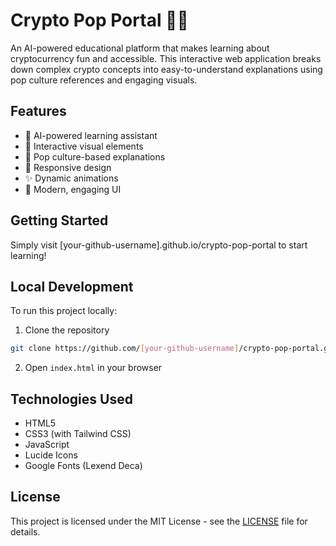 # Crypto Pop Portal 🎵✨

An AI-powered educational platform that makes learning about cryptocurrency fun and accessible. This interactive web application breaks down complex crypto concepts into easy-to-understand explanations using pop culture references and engaging visuals.

## Features

- 🤖 AI-powered learning assistant
- 💫 Interactive visual elements
- 🎵 Pop culture-based explanations
- 📱 Responsive design
- ✨ Dynamic animations
- 🎨 Modern, engaging UI

## Getting Started

Simply visit [your-github-username].github.io/crypto-pop-portal to start learning!

## Local Development

To run this project locally:

1. Clone the repository
```bash
git clone https://github.com/[your-github-username]/crypto-pop-portal.git
```

2. Open `index.html` in your browser

## Technologies Used

- HTML5
- CSS3 (with Tailwind CSS)
- JavaScript
- Lucide Icons
- Google Fonts (Lexend Deca)

## License

This project is licensed under the MIT License - see the [LICENSE](LICENSE) file for details. 
